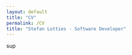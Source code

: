 ```yaml
---
layout: default
title: "CV"
permalink: /CV
title: "Stefan Lotties - Software Developer"
---
```


sup